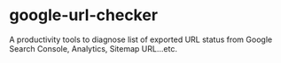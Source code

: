 # google-url-checker
A productivity tools to diagnose list of exported URL status from Google Search Console, Analytics, Sitemap URL...etc.
